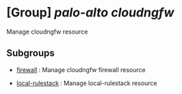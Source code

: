 # [Group] _palo-alto cloudngfw_

Manage cloudngfw resource

## Subgroups

- [firewall](/Commands/palo-alto/cloudngfw/firewall/readme.md)
: Manage cloudngfw firewall resource

- [local-rulestack](/Commands/palo-alto/cloudngfw/local-rulestack/readme.md)
: Manage local-rulestack resource
